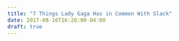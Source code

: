 ```yaml
---
title: "7 Things Lady Gaga Has in Common With Slack"
date: 2017-08-16T16:28:00-04:00
draft: true
---
```


